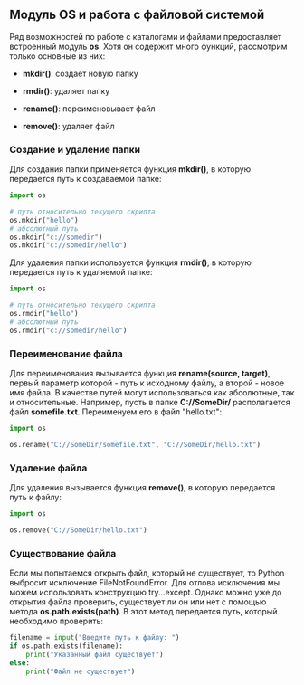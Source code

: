 ## Модуль OS и работа с файловой системой

Ряд возможностей по работе с каталогами и файлами предоставляет встроенный модуль **os**. Хотя он содержит много функций, 
рассмотрим только основные из них:

- **mkdir()**: создает новую папку

- **rmdir()**: удаляет папку

- **rename()**: переименовывает файл

- **remove()**: удаляет файл

### Создание и удаление папки

Для создания папки применяется функция **mkdir()**, в которую передается путь к создаваемой папке:

```py
import os

# путь относительно текущего скрипта
os.mkdir("hello")
# абсолютный путь
os.mkdir("c://somedir")
os.mkdir("c://somedir/hello")
```

Для удаления папки используется функция **rmdir()**, в которую передается путь к удаляемой папке:

```py
import os

# путь относительно текущего скрипта
os.rmdir("hello")
# абсолютный путь
os.rmdir("c://somedir/hello")
```

### Переименование файла

Для переименования вызывается функция **rename(source, target)**, первый параметр которой - путь к исходному файлу, а второй - новое имя файла. 
В качестве путей могут использоваться как абсолютные, так и относительные. Например, пусть в папке **C://SomeDir/** располагается файл 
**somefile.txt**. Переименуем его в файл "hello.txt":

```py
import os

os.rename("C://SomeDir/somefile.txt", "C://SomeDir/hello.txt")
```

### Удаление файла

Для удаления вызывается функция **remove()**, в которую передается путь к файлу:

```py
import os

os.remove("C://SomeDir/hello.txt")
```

### Существование файла

Если мы попытаемся открыть файл, который не существует, то Python выбросит исключение FileNotFoundError. Для отлова исключения мы можем использовать 
конструкцию try...except. Однако можно уже до открытия файла проверить, существует ли он или нет с помощью метода **os.path.exists(path)**. 
В этот метод передается путь, который необходимо проверить:

```py
filename = input("Введите путь к файлу: ")
if os.path.exists(filename):
    print("Указанный файл существует") 
else:
    print("Файл не существует")
```

